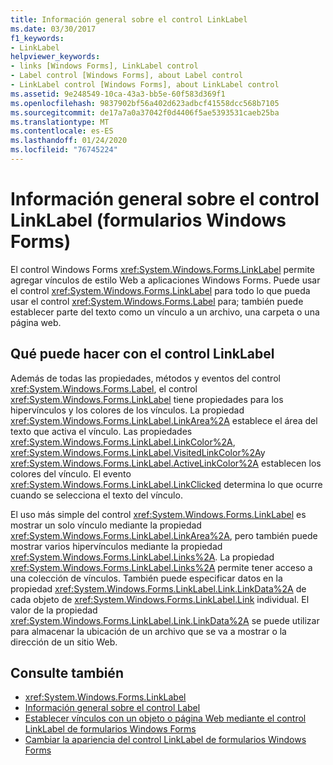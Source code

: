 ```yaml
---
title: Información general sobre el control LinkLabel
ms.date: 03/30/2017
f1_keywords:
- LinkLabel
helpviewer_keywords:
- links [Windows Forms], LinkLabel control
- Label control [Windows Forms], about Label control
- LinkLabel control [Windows Forms], about LinkLabel control
ms.assetid: 9e248549-10ca-43a3-bb5e-60f583d369f1
ms.openlocfilehash: 9837902bf56a402d623adbcf41558dcc568b7105
ms.sourcegitcommit: de17a7a0a37042f0d4406f5ae5393531caeb25ba
ms.translationtype: MT
ms.contentlocale: es-ES
ms.lasthandoff: 01/24/2020
ms.locfileid: "76745224"
---
```

# <a name="linklabel-control-overview-windows-forms"></a>Información general sobre el control LinkLabel (formularios Windows Forms)
El control Windows Forms <xref:System.Windows.Forms.LinkLabel> permite agregar vínculos de estilo Web a aplicaciones Windows Forms. Puede usar el control <xref:System.Windows.Forms.LinkLabel> para todo lo que pueda usar el control <xref:System.Windows.Forms.Label> para; también puede establecer parte del texto como un vínculo a un archivo, una carpeta o una página web.  
  
## <a name="what-you-can-do-with-the-linklabel-control"></a>Qué puede hacer con el control LinkLabel  
 Además de todas las propiedades, métodos y eventos del control <xref:System.Windows.Forms.Label>, el control <xref:System.Windows.Forms.LinkLabel> tiene propiedades para los hipervínculos y los colores de los vínculos. La propiedad <xref:System.Windows.Forms.LinkLabel.LinkArea%2A> establece el área del texto que activa el vínculo. Las propiedades <xref:System.Windows.Forms.LinkLabel.LinkColor%2A>, <xref:System.Windows.Forms.LinkLabel.VisitedLinkColor%2A>y <xref:System.Windows.Forms.LinkLabel.ActiveLinkColor%2A> establecen los colores del vínculo. El evento <xref:System.Windows.Forms.LinkLabel.LinkClicked> determina lo que ocurre cuando se selecciona el texto del vínculo.  
  
 El uso más simple del control <xref:System.Windows.Forms.LinkLabel> es mostrar un solo vínculo mediante la propiedad <xref:System.Windows.Forms.LinkLabel.LinkArea%2A>, pero también puede mostrar varios hipervínculos mediante la propiedad <xref:System.Windows.Forms.LinkLabel.Links%2A>. La propiedad <xref:System.Windows.Forms.LinkLabel.Links%2A> permite tener acceso a una colección de vínculos. También puede especificar datos en la propiedad <xref:System.Windows.Forms.LinkLabel.Link.LinkData%2A> de cada objeto de <xref:System.Windows.Forms.LinkLabel.Link> individual. El valor de la propiedad <xref:System.Windows.Forms.LinkLabel.Link.LinkData%2A> se puede utilizar para almacenar la ubicación de un archivo que se va a mostrar o la dirección de un sitio Web.  
  
## <a name="see-also"></a>Consulte también

- <xref:System.Windows.Forms.LinkLabel>
- [Información general sobre el control Label](label-control-overview-windows-forms.md)
- [Establecer vínculos con un objeto o página Web mediante el control LinkLabel de formularios Windows Forms](link-to-an-object-or-web-page-with-wf-linklabel-control.md)
- [Cambiar la apariencia del control LinkLabel de formularios Windows Forms](how-to-change-the-appearance-of-the-windows-forms-linklabel-control.md)
